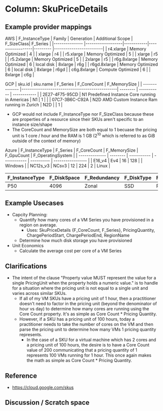 # Column: SkuPriceDetails

## Example provider mappings

AWS
| F_InstanceType  | Family            | Generation | Additional Scope | F_SizeClass| F_Series                |
|---------------  |-------------------|------------|------------------|---------   |-------------------------|
| r4.xlarge       | Memory Optimized  | 4          |                  | xlarge     | r4                      |
| r5.xlarge       | Memory Optimized  | 5          |                  | xlarge     | r5                      |
| r5.2xlarge      | Memory Optimized  | 5          |                  | 2xlarge    | r5                      |
| r6g.8xlarge     | Memory Optimized  | 6          | local disk       | 8xlarge    | r6g                     |
| r6gd.8xlarge    | Memory Optimized  | 6          | local disk       | 8xlarge    | r6gd                    |
| c6g.8xlarge     | Compute Optimized | 6          |                  | 8xlarge    | c6g                     |

GCP
| sku.id         | sku.name                                        | F_Series | F_CoreCount | F_MemorySize |
| -------------- |-------------------------------------------------| -------- | ----------- | ------------ |
| 2E27-4F75-95CD | N1 Predefined Instance Core running in Americas | N1       | 1           |              |
| 07C7-3B6C-C92A | N2D AMD Custom Instance Ram running in Zurich   | N2D      |             | 1            |

- GCP would not include F_InstanceType nor F_SizeClass because these are properties of a resource since their SKUs aren't specific to an instance size/shape
- The CoreCount and MemorySize are both equal to 1 becuase the pricing unit is 1 core / hour and the RAM is 1 GB (2<sup>10</sup> which is referred to as GiB outside of the context of memory)

Azure
| F_InstanceType | F_Series | F_CoreCount | F_MemorySize | F_GpuCount | F_OperatingSystem |
| -------------- | -------- | ----------- | ------------ | ---------- | ----------------- |
| E16_v4         | Ev4      | 16          | 128          |            | Windows           |
| NC12s_v3       | NCsv3    | 12          | 224          | 2          | Linux             |


| F_InstanceType | F_DiskSpace   | F_Redundancy | F_DiskType | F_StorageClass |
| -------------- | ------------- | ------------ | ---------- | -------------- |
| P50            | 4096          | Zonal        | SSD        | Premium SSD    |

## Example Usecases

- Capcity Planning: 
  - Quantify how many cores of a VM Series you have provisioned in a region on average.
    - Uses: SkuPriceDetails {F_CoreCount, F_Series}, PricingQuantity, ChargePeriodStart, ChargePeriodEnd, RegionName
  - Determine how much disk storage you have provisioned
- Unit Economics
  - Calculate the average cost per core of a VM Series

## Clarifications

- The intent of the clause "Property value MUST represent the value for a single PricingUnit when the property holds a numeric value." is to handle for a situation where the pricing unit is not equal to a single unit and varies across similar SKUs.
  - If all of my VM SKUs have a pricing unit of 1 hour, then a practitioner doesn't need to factor in the pricing unit (beyond the denominator of hour vs day) to determine how many cores are running using the Core Count property. It's as simple as Core Count * Pricing Quantity.
  - However, if a SKU has a pricing unit of 100 hours, today a practitioner needs to take the number of cores on the VM and then parse the pricing unit to determine how many VMs 1 pricing quantity represents.
    - In the case of a SKU for a virtual machine which has 2 cores and a pricing unit of 100 hours, the desire is to have a Core Count value of 200 communicating that a pricing quantity of 1 represents 100 VMs running for 1 hour. This once again makes the math as simple as Core Count * Pricing Quantity.

## Reference

- https://cloud.google.com/skus

## Discussion / Scratch space
